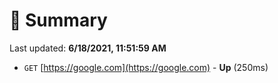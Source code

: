 # 📖 Summary
Last updated: **6/18/2021, 11:51:59 AM**

- `GET` [https://google.com](https://google.com) - **Up** (250ms)
